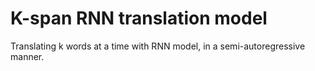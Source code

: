 # K-span RNN translation model

Translating k words at a time with RNN model, in a semi-autoregressive manner.
